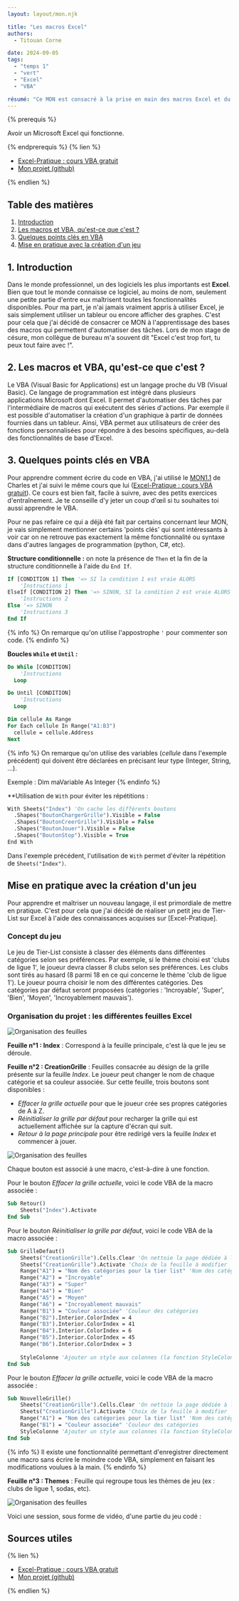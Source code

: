 ```yaml
---
layout: layout/mon.njk

title: "Les macros Excel"
authors:
  - Titouan Corne

date: 2024-09-05
tags: 
  - "temps 1"
  - "vert"
  - "Excel"
  - "VBA"

résumé: "Ce MON est consacré à la prise en main des macros Excel et du langage VBA"
---
```


{% prerequis %}

Avoir un Microsoft Excel qui fonctionne.

{% endprerequis %}
{% lien %}

- [Excel-Pratique : cours VBA gratuit](https://excel-pratique.com/fr/vba)
- [Mon projet (github)](https://github.com/TitouanCorne/MON1.2)

{% endlien %}

## Table des matières

1. [Introduction](#section1)
2. [Les macros et VBA, qu'est-ce que c'est ?](#section2)
3. [Quelques points clés en VBA](#section3)
4. [Mise en pratique avec la création d'un jeu](#section4)

## 1. Introduction <a id="section1"></a>

Dans le monde professionnel, un des logiciels les plus importants est **Excel**. Bien que tout le monde connaisse ce logiciel, au moins de nom, seulement une petite partie d'entre eux maîtrisent toutes les fonctionnalités disponibles. Pour ma part, je n'ai jamais vraiment appris à utiliser Excel, je sais simplement utiliser un tableur ou encore afficher des graphes. C'est pour cela que j'ai décidé de consacrer ce MON à l'apprentissage des bases des macros qui permettent d'automatiser des tâches. Lors de mon stage de césure, mon collègue de bureau m'a souvent dit "Excel c'est trop fort, tu peux tout faire avec !".

## 2. Les macros et VBA, qu'est-ce que c'est ? <a id="section2"></a>

Le VBA (Visual Basic for Applications) est un langage proche du VB (Visual Basic). Ce langage de programmation est intégré dans plusieurs applications Microsoft dont Excel. Il permet d'automatiser des tâches par l'intermédiaire de macros qui exécutent des séries d'actions. Par exemple il est possible d'automatiser la création d'un graphique à partir de données fournies dans un tableur. Ainsi, VBA permet aux utilisateurs de créer des fonctions personnalisées pour répondre à des besoins spécifiques, au-delà des fonctionnalités de base d'Excel.

## 3. Quelques points clés en VBA <a id="section3"></a>

Pour apprendre comment écrire du code en VBA, j'ai utilisé le [MON1.1](../../../Charles-Cook/mon/temps-1.1/index.md) de Charles et j'ai suivi le même cours que lui ([Excel-Pratique : cours VBA gratuit](https://excel-pratique.com/fr/vba)). Ce cours est bien fait, facile à suivre, avec des petits exercices d'entraînement. Je te conseille d'y jeter un coup d'œil si tu souhaites toi aussi apprendre le VBA.

Pour ne pas refaire ce qui a déjà été fait par certains concernant leur MON, je vais simplement mentionner certains 'points clés' qui sont intéressants à voir car on ne retrouve pas exactement la même fonctionnalité ou syntaxe dans d'autres langages de programmation (python, C#, etc).

**Structure conditionnelle :** on note la présence de `Then` et la fin de la structure conditionnelle à l'aide du `End If`.

```vb
If [CONDITION 1] Then '=> SI la condition 1 est vraie ALORS
    'Instructions 1
ElseIf [CONDITION 2] Then '=> SINON, SI la condition 2 est vraie ALORS
    'Instructions 2
Else '=> SINON
    'Instructions 3
End If
```

{% info %}
On remarque qu'on utilise l'appostrophe `'` pour commenter son code.
{% endinfo %}

**Boucles `While` et `Until` :**

```vb
Do While [CONDITION]
    'Instructions
  Loop
```

```vb
Do Until [CONDITION]
    'Instructions
  Loop
```

```vb
Dim cellule As Range
For Each cellule In Range("A1:B3")
  cellule = cellule.Address
Next     
```

{% info %}
On remarque qu'on utilise des variables (*cellule* dans l'exemple précédent) qui doivent être déclarées en précisant leur type (Integer, String, ...).

Exemple : Dim maVariable As Integer
{% endinfo %}

**Utilisation de `With` pour éviter les répétitions :

```vb
With Sheets("Index") 'On cache les différents boutons
  .Shapes("BoutonChargerGrille").Visible = False
  .Shapes("BoutonCreerGrille").Visible = False
  .Shapes("BoutonJouer").Visible = False
  .Shapes("BoutonStop").Visible = True
End With
```

Dans l'exemple précédent, l'utilisation de `With` permet d'éviter la répétition de `Sheets("Index")`.

## Mise en pratique avec la création d'un jeu <a id="section4"></a>

Pour apprendre et maîtriser un nouveau langage, il est primordiale de mettre en pratique. C'est pour cela que j'ai décidé de réaliser un petit jeu de Tier-List sur Excel à l'aide des connaissances acquises sur [Excel-Pratique].

### Concept du jeu

Le jeu de Tier-List consiste à classer des éléments dans différentes catégories selon ses préférences. Par exemple, si le thème choisi est 'clubs de ligue 1', le joueur devra classer 8 clubs selon ses préférences. Les clubs sont tirés au hasard (8 parmi 18 en ce qui concerne le thème 'club de ligue 1'). Le joueur pourra choisir le nom des différentes catégories. Des catégories par défaut seront proposées (catégories : 'Incroyable', 'Super', 'Bien', 'Moyen', 'Incroyablement mauvais').

### Organisation du projet : les différentes feuilles Excel

![Organisation des feuilles](./img/organisationFeuilles.png)

**Feuille n°1 : Index** : Correspond à la feuille principale, c'est là que le jeu se déroule.

**Feuille n°2 : CreationGrille** : Feuilles consacrée au désign de la grille présente sur la feuille *Index*. Le joueur peut changer le nom de chaque catégorie et sa couleur associée. Sur cette feuille, trois boutons sont disponibles :

- *Effacer la grille actuelle* pour que le joueur crée ses propres catégories de A à Z.
- *Réinitialiser la grille par défaut* pour recharger la grille qui est actuellement affichée sur la capture d'écran qui suit.
- *Retour à la page principale* pour être redirigé vers la feuille *Index* et commencer à jouer.

![Organisation des feuilles](./img/CreationGrille.png)

Chaque bouton est associé à une macro, c'est-à-dire à une fonction.

Pour le bouton *Effacer la grille actuelle*, voici le code VBA de la macro associée :

```vb
Sub Retour()
    Sheets("Index").Activate
End Sub
```

Pour le bouton *Réinitialiser la grille par défaut*, voici le code VBA de la macro associée :

```vb
Sub GrilleDefaut()
    Sheets("CreationGrille").Cells.Clear 'On nettoie la page dédiée à la création d'une grille
    Sheets("CreationGrille").Activate 'Choix de la feuille à modifier
    Range("A1") = "Nom des catégories pour la tier list" 'Nom des catégories
    Range("A2") = "Incroyable"
    Range("A3") = "Super"
    Range("A4") = "Bien"
    Range("A5") = "Moyen"
    Range("A6") = "Incroyablement mauvais"
    Range("B1") = "Couleur associée" 'Couleur des catégories
    Range("B2").Interior.ColorIndex = 4
    Range("B3").Interior.ColorIndex = 41
    Range("B4").Interior.ColorIndex = 6
    Range("B5").Interior.ColorIndex = 45
    Range("B6").Interior.ColorIndex = 3
    
    StyleColonne 'Ajouter un style aux colonnes (la fonction StyleColonne a été générée toute seule grâce à l'enregistrement d'une macro)
End Sub
```

Pour le bouton *Effacer la grille actuelle*, voici le code VBA de la macro associée :

```vb
Sub NouvelleGrille()
    Sheets("CreationGrille").Cells.Clear 'On nettoie la page dédiée à la création d'une grille
    Sheets("CreationGrille").Activate 'Choix de la feuille à modifier
    Range("A1") = "Nom des catégories pour la tier list" 'Nom des catégories
    Range("B1") = "Couleur associée" 'Couleur des catégories
    StyleColonne 'Ajouter un style aux colonnes (la fonction StyleColonne a été générée toute seule grâce à l'enregistrement d'une macro)
End Sub
```

{% info %}
Il existe une fonctionnalité permettant d'enregistrer directement une macro sans écrire le moindre code VBA, simplement en faisant les modifications voulues à la main.
{% endinfo %}

**Feuille n°3 : Themes** : Feuille qui regroupe tous les thèmes de jeu (ex : clubs de ligue 1, sodas, etc).

![Organisation des feuilles](./img/Themes.png)

Voici une session, sous forme de vidéo, d'une partie du jeu codé :

## Sources utiles

{% lien %}

- [Excel-Pratique : cours VBA gratuit](https://excel-pratique.com/fr/vba)
- [Mon projet (github)](https://github.com/TitouanCorne/MON1.2)

{% endlien %}
